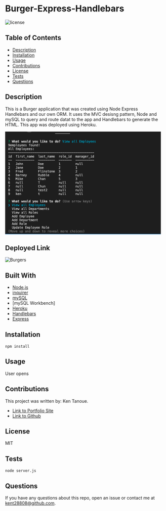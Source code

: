 # Burger-Express-Handlebars

![license](https://img.shields.io/badge/license-MIT-blue.svg) 

## Table of Contents

* [Description](#description)
* [Installation](#installation)
* [Usage](#usage)
* [Contributions](#contributions)
* [License](#license)
* [Tests](#tests)
* [Questions](#questions)


## Description

This is a Burger application that was created using Node Express Handlebars and our own ORM.  It uses the MVC desisng pattern, Node and mySQL to query and route datat to the app and Handlebars to generate the HTML.  This app was deployed using Heroku.

![Burger Express Handlebars](https://github.com/kent28808/Employee-Tracker/blob/main/Assets/Photo1.png)

## Deployed Link
![Burgers](https://safe-lake-92338.herokuapp.com/)

## Built With
* [Node.js](https://nodejs.org/en/)
* [inquirer](https://www.npmjs.com/package/inquirer)
* [mySQL](https://www.npmjs.com/package/mysql#performing-queries)
* [mySQL Workbench]
* [Heroku](https://dashboard.heroku.com/apps)
* [Handlebars](https://handlebarsjs.com/)
* [Express](https://expressjs.com/)


## Installation

```
npm install
```

## Usage 

User opens 

## Contributions

This project was written by: Ken Tanoue.
- [Link to Portfolio Site](https://kent28808.github.io/KT-Portfolio/)
- [Link to Github](https://github.com/kent28808/)

   
## License

MIT

## Tests

```
node server.js
```

## Questions



If you have any questions about this repo, open an issue or contact me at kent28808@github.com.
